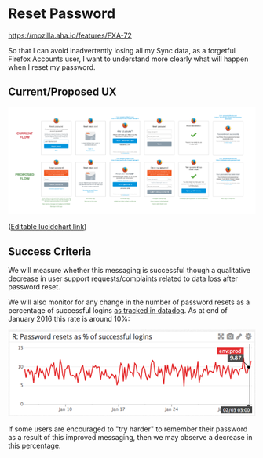 
Reset Password
==============

https://mozilla.aha.io/features/FXA-72

So that I can avoid inadvertently losing all my Sync data, as a forgetful Firefox Accounts user, I want to understand more clearly what will happen when I reset my password.

## Current/Proposed UX
![password-reset-ux](password_reset_ux.png)

([Editable lucidchart link](https://www.lucidchart.com/publicSegments/view/4d816217-8c5a-48be-a14e-79d8eac303d8/image.png))

## Success Criteria

We will measure whether this messaging is successful
though a qualitative decrease in user support requests/complaints
related to data loss after password reset.

We will also monitor for any change in
the number of password resets as a percentage of successful logins
[as tracked in datadog](https://app.datadoghq.com/dash/92125/fxa-content-server---password-resets?live=true&page=0&is_auto=false&from_ts=1451695460137&to_ts=1454287460137&tile_size=m).
As at end of January 2016 this rate is around 10%:

![](reset_as_percent_of_signin_jan2016.png)

If some users are encouraged to "try harder" to remember their password
as a result of this improved messaging,
then we may observe a decrease in this percentage.

